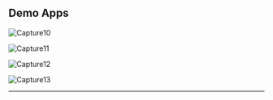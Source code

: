 ## Demo Apps

![Capture10](https://user-images.githubusercontent.com/111028544/211501930-32b6968d-338f-4a2c-98c7-b80b50a3907c.PNG)

![Capture11](https://user-images.githubusercontent.com/111028544/211502144-1de179e3-f7b5-4f2b-97b0-e1081886167c.PNG)

![Capture12](https://user-images.githubusercontent.com/111028544/211502304-a9428ddc-8de1-4558-be90-8705ec21283a.PNG)

![Capture13](https://user-images.githubusercontent.com/111028544/211502329-751fe70b-cbe1-4f39-a650-f8c1d9778e0c.PNG)

<hr />

